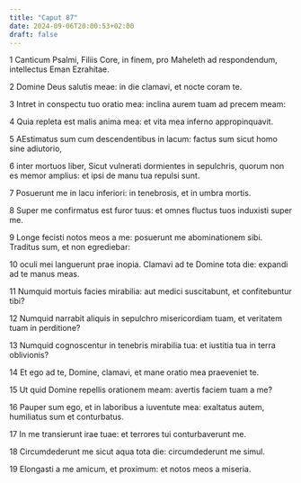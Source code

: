 ```yaml
---
title: "Caput 87"
date: 2024-09-06T20:00:53+02:00
draft: false
---
```



1 Canticum Psalmi, Filiis Core, in finem, pro Maheleth ad respondendum, intellectus Eman Ezrahitae.

2 Domine Deus salutis meae: in die clamavi, et nocte coram te.

3 Intret in conspectu tuo oratio mea: inclina aurem tuam ad precem meam:

4 Quia repleta est malis anima mea: et vita mea inferno appropinquavit.

5 AEstimatus sum cum descendentibus in lacum: factus sum sicut homo sine adiutorio,

6 inter mortuos liber, Sicut vulnerati dormientes in sepulchris, quorum non es memor amplius: et ipsi de manu tua repulsi sunt.

7 Posuerunt me in lacu inferiori: in tenebrosis, et in umbra mortis.

8 Super me confirmatus est furor tuus: et omnes fluctus tuos induxisti super me.

9 Longe fecisti notos meos a me: posuerunt me abominationem sibi. Traditus sum, et non egrediebar:

10 oculi mei languerunt prae inopia. Clamavi ad te Domine tota die: expandi ad te manus meas.

11 Numquid mortuis facies mirabilia: aut medici suscitabunt, et confitebuntur tibi?

12 Numquid narrabit aliquis in sepulchro misericordiam tuam, et veritatem tuam in perditione?

13 Numquid cognoscentur in tenebris mirabilia tua: et iustitia tua in terra oblivionis?

14 Et ego ad te, Domine, clamavi, et mane oratio mea praeveniet te.

15 Ut quid Domine repellis orationem meam: avertis faciem tuam a me?

16 Pauper sum ego, et in laboribus a iuventute mea: exaltatus autem, humiliatus sum et conturbatus.

17 In me transierunt irae tuae: et terrores tui conturbaverunt me.

18 Circumdederunt me sicut aqua tota die: circumdederunt me simul.

19 Elongasti a me amicum, et proximum: et notos meos a miseria.


